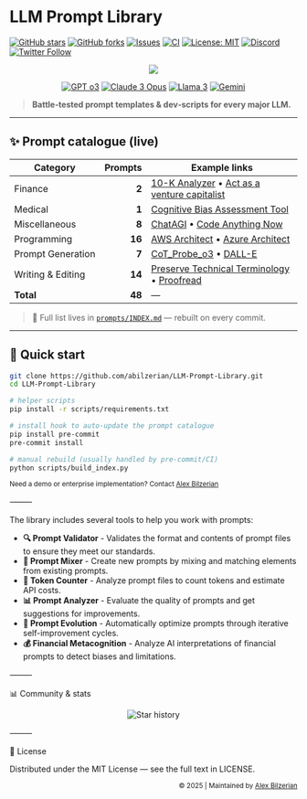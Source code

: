 # LLM Prompt Library

[![GitHub stars](https://img.shields.io/github/stars/abilzerian/LLM-Prompt-Library?style=for-the-badge)](../../stargazers)
[![GitHub forks](https://img.shields.io/github/forks/abilzerian/LLM-Prompt-Library?style=for-the-badge)](../../network/members)
[![Issues](https://img.shields.io/github/issues/abilzerian/LLM-Prompt-Library?style=for-the-badge)](../../issues)
[![CI](https://img.shields.io/github/actions/workflow/status/abilzerian/LLM-Prompt-Library/ci.yml?branch=main&style=for-the-badge)](../../actions)
[![License: MIT](https://img.shields.io/badge/License-MIT-informational?style=for-the-badge)](LICENSE)
[![Discord](https://img.shields.io/discord/1051259432199266374?style=for-the-badge&logo=discord)](https://discord.gg/chatgpt-prompt-engineering-1051259432199266374)
[![Twitter Follow](https://img.shields.io/twitter/follow/alexbilz?style=for-the-badge)](https://x.com/alexbilz)

<div align="center">
  <img src="https://readme-typing-svg.herokuapp.com/?lines=Prompt+Engineering+Library;18%2C000%2B+AI+Practitioners;Reusable+LLM+Templates;Multi‑Model+Support&font=Fira%20Code&center=true&width=520&height=45&duration=4000&pause=1000">
</div>

<p align="center">
  <a href="https://openai.com"><img src="https://img.shields.io/badge/GPT_o3-Optimized-brightgreen?style=flat-square" alt="GPT o3"></a>
  <a href="https://www.anthropic.com/claude"><img src="https://img.shields.io/badge/Claude_3-Opus-purple?style=flat-square" alt="Claude 3 Opus"></a>
  <a href="https://ai.meta.com/llama/"><img src="https://img.shields.io/badge/Llama_3-Enhanced-orange?style=flat-square" alt="Llama 3"></a>
  <a href="https://gemini.google.com"><img src="https://img.shields.io/badge/Gemini-Supported-red?style=flat-square" alt="Gemini"></a>
</p>

> **Battle‑tested prompt templates & dev‑scripts for every major LLM.**
  
---

## ✨ Prompt catalogue (live)

<!-- AUTO‑GENERATED: updated by scripts/build_index.py – do **not** edit manually -->
| Category | Prompts | Example links |
| -------- | ------: | ------------- |
| Finance | **2** | [10-K Analyzer](prompts/finance/10-KAnalyzer.md) • [Act as a venture capitalist](prompts/finance/venturecapitalist.md) |
| Medical | **1** | [Cognitive Bias Assessment Tool](prompts/medical/Cognitive%20Bias%20Assessment%20Tool.md) |
| Miscellaneous | **8** | [ChatAGI](prompts/miscellaneous/ChatAGI.md) • [Code Anything Now](prompts/miscellaneous/Code%20Anything%20Now.md) |
| Programming | **16** | [AWS Architect](prompts/programming/AWS%20Architect.md) • [Azure Architect](prompts/programming/Azure%20Architect.md) |
| Prompt Generation | **7** | [CoT_Probe_o3](prompts/prompt_generation/CoT_Probe_o3.md) • [DALL-E](prompts/prompt_generation/DALL-E.md) |
| Writing & Editing | **14** | [Preserve Technical Terminology](prompts/writing_editing/editing_revision/Preserve%20Technical%20Terminology.md) • [Proofread](prompts/writing_editing/editing_revision/Proofread.md) |
| **Total** | **48** | — |
<!-- /AUTO‑GENERATED -->

> 📖 Full list lives in [`prompts/INDEX.md`](prompts/INDEX.md) — rebuilt on every commit.

---

## 🚀 Quick start

```bash
git clone https://github.com/abilzerian/LLM-Prompt-Library.git
cd LLM-Prompt-Library

# helper scripts
pip install -r scripts/requirements.txt

# install hook to auto-update the prompt catalogue
pip install pre-commit
pre-commit install

# manual rebuild (usually handled by pre‑commit/CI)
python scripts/build_index.py
```
<sub>Need a demo or enterprise implementation? Contact <a href="https://x.com/alexbilz">Alex Bilzerian</a></sub>

⸻

The library includes several tools to help you work with prompts:

- **🔍 Prompt Validator** - Validates the format and contents of prompt files to ensure they meet our standards.
- **🔄 Prompt Mixer** - Create new prompts by mixing and matching elements from existing prompts.
- **🔢 Token Counter** - Analyze prompt files to count tokens and estimate API costs.
- **📊 Prompt Analyzer** - Evaluate the quality of prompts and get suggestions for improvements.
- **🔄 Prompt Evolution** - Automatically optimize prompts through iterative self-improvement cycles.
- **💰 Financial Metacognition** - Analyze AI interpretations of financial prompts to detect biases and limitations.

⸻

📊 Community & stats

<p align="center">
  <picture>
    <source media="(prefers-color-scheme: dark)" srcset="https://api.star-history.com/svg?repos=abilzerian/LLM-Prompt-Library&type=Date&theme=dark">
    <img alt="Star history" src="https://api.star-history.com/svg?repos=abilzerian/LLM-Prompt-Library&type=Date">
  </picture>
</p>

⸻

📄 License

Distributed under the MIT License — see the full text in LICENSE.

<div align="right">
  <sub>© 2025 | Maintained by <a href="https://x.com/alexbilz">Alex Bilzerian</a></sub>
</div>
